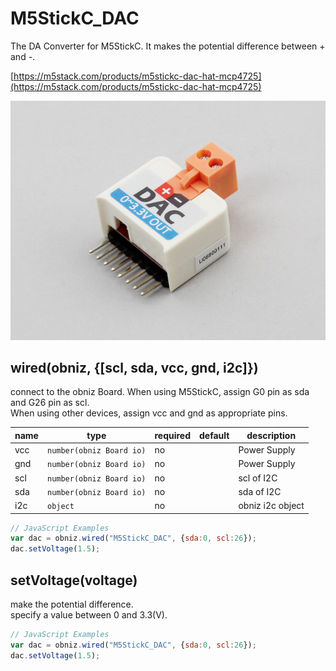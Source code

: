 # M5StickC_DAC

The DA Converter for M5StickC. It makes the potential difference between + and -. 

[https://m5stack.com/products/m5stickc-dac-hat-mcp4725](https://m5stack.com/products/m5stickc-dac-hat-mcp4725)

![](./image.jpg)

## wired(obniz, {[scl, sda, vcc, gnd, i2c]})
connect to the obniz Board.
When using M5StickC, assign G0 pin as sda and G26 pin as scl.  
When using other devices, assign vcc and gnd as appropriate pins.

name | type | required | default | description
--- | --- | --- | --- | ---
vcc | `number(obniz Board io)` | no |  &nbsp; | Power Supply
gnd | `number(obniz Board io)` | no |  &nbsp; | Power Supply
scl | `number(obniz Board io)` | no |  &nbsp; | scl of I2C
sda | `number(obniz Board io)` | no | &nbsp;  | sda of I2C
i2c | `object` | no | &nbsp;  | obniz i2c object

```javascript
// JavaScript Examples
var dac = obniz.wired("M5StickC_DAC", {sda:0, scl:26});
dac.setVoltage(1.5);
```


## setVoltage(voltage)

make the potential difference.  
specify a value between 0 and 3.3(V). 

```javascript
// JavaScript Examples
var dac = obniz.wired("M5StickC_DAC", {sda:0, scl:26});
dac.setVoltage(1.5);
```